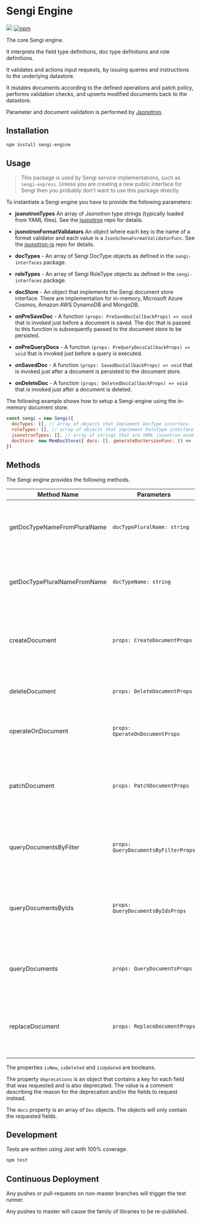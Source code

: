 # Sengi Engine

![](https://github.com/karlhulme/sengi/workflows/CD/badge.svg)
[![npm](https://img.shields.io/npm/v/sengi-engine.svg)](https://www.npmjs.com/package/sengi-engine)

The core Sengi engine.

It interprets the field type definitions, doc type definitions and role definitions.

It validates and actions input requests, by issuing queries and instructions to  the underlying datastore.

It mutates documents according to the defined operations and patch policy, performs validation checks, and upserts modified documents back to the datastore.

Parameter and document validation is performed by [Jsonotron](https://github.com/karlhulme/jsonotron).


## Installation

```bash
npm install sengi-engine
```

## Usage

> This package is used by Sengi service implementations, such as `sengi-express`.  Unless you are creating a new public interface for Sengi then you probably don't want to use this package directly.

To instantiate a Sengi engine you have to provide the following parameters:

* **jsonotronTypes** An array of Jsonotron type strings (typically loaded from YAML files).  See the [jsonotron](https://github.com/karlhulme/jsonotron) repo for details.

* **jsonotronFormatValidators** An object where each key is the name of a format validator and each value is a `JsonSchenaFormatValidatorFunc`.  See the [jsonotron-js](https://github.com/karlhulme/jsonotron-js) repo for details.

* **docTypes** - An array of Sengi DocType objects as defined in the `sengi-interfaces` package.

* **roleTypes** - An array of Sengi RoleType objects as defined in the `sengi-interfaces` package.

* **docStore** - An object that implements the Sengi document store interface.  There are implementation for in-memory, Microsoft Azure Cosmos, Amazon AWS DynamoDB and MongoDB.

* **onPreSaveDoc** - A function `(props: PreSaveDocCallbackProps) => void` that is invoked just before a document is saved.  The doc that is passed to this function is subsequently passed to the document store to be persisted.

* **onPreQueryDocs** - A function `(props: PreQueryDocsCallbackProps) => void` that is invoked just before a query is executed.

* **onSavedDoc** - A function `(props: SavedDocCallbackProps) => void` that is invoked just after a document is persisted to the document store.

* **onDeleteDoc** - A function `(props: DeletedDocCallbackProps) => void` that is invoked just after a document is deleted.

The following example shows how to setup a Sengi-engine using the in-memory document store.

```javascript
const sengi = new Sengi({
  docTypes: [], // array of objects that implement DocType interface
  roleTypes: [], // array of objects that implement RoleType interface
  jsonotronTypes: [], // array of strings that are YAML jsonotron enum and schema type definitions
  docStore: new MemDocStore({ docs: [], generateDocVersionFunc: () => 'xxxx' })
})
```

## Methods

The Sengi engine provides the following methods.

Method Name | Parameters | Description
---|---|---
getDocTypeNameFromPluralName | `docTypePluralName: string` | Returns the singular doc type name for the given plural name, or null if not found.
getDocTypePluralNameFromName | `docTypeName: string` | Returns the plural doc type name for the given singular name, or null if not found.
createDocument | `props: CreateDocumentProps` | Creates a new document using a doc type constructor.  Returns `{ isNew }`.
deleteDocument | `props: DeleteDocumentProps` | Deletes an existing document.  Returns `{ isDeleted }`.
operateOnDocument | `props: OperateOnDocumentProps` | Operates on an existing document.  Returns `{ isUpdated }`.
patchDocument | `props: PatchDocumentProps` | Patches an existing document with a merge patch.  Use null to delete fields.  Returns `{ isUpdated }`.
queryDocumentsByFilter | `props: QueryDocumentsByFilterProps` | Queries for a set of documents using a filter.  Returns `{ deprecations, docs }`.
queryDocumentsByIds | `props: QueryDocumentsByIdsProps` | Queries for a set of documents using an array of document ids.  Returns `{ deprecations, docs }`.
queryDocuments | `props: QueryDocumentsProps` | Queries for all documents of a specified doc type.  Returns `{ deprecations, docs }`.
replaceDocument | `props: ReplaceDocumentProps` | Replaces (or inserts) a document, without using the doc type constructor.  Returns `{ isNew }`.

The properties `isNew`, `isDeleted` and `isUpdated` are booleans.

The property `deprecations` is an object that contains a key for each field that was requested and is also deprecated.  The value is a comment describing the reason for the deprecation and/or the fields to request instead.

The `docs` property is an array of `Doc` objects.  The objects will only contain the requested fields.

## Development

Tests are written using Jest with 100% coverage.

```bash
npm test
```


## Continuous Deployment

Any pushes or pull-requests on non-master branches will trigger the test runner.

Any pushes to master will cause the family of libraries to be re-published.

